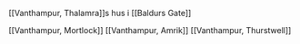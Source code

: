 [[Vanthampur, Thalamra]]s hus i [[Baldurs Gate]]

[[Vanthampur, Mortlock]] [[Vanthampur, Amrik]] [[Vanthampur, Thurstwell]]